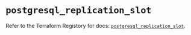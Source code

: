 # `postgresql_replication_slot`

Refer to the Terraform Registory for docs: [`postgresql_replication_slot`](https://registry.terraform.io/providers/cyrilgdn/postgresql/1.21.0/docs/resources/replication_slot).
